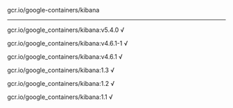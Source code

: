 gcr.io/google-containers/kibana 

----
gcr.io/google_containers/kibana:v5.4.0 √

gcr.io/google_containers/kibana:v4.6.1-1 √

gcr.io/google_containers/kibana:v4.6.1 √

gcr.io/google_containers/kibana:1.3 √

gcr.io/google_containers/kibana:1.2 √

gcr.io/google_containers/kibana:1.1 √

